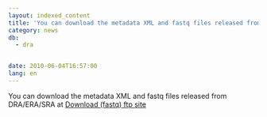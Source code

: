 ```yaml
---
layout: indexed_content
title: 'You can download the metadata XML and fastq files released from DRA/ERA/SRA at Download (fastq) ftp site'
category: news
db:
  - dra


date: 2010-06-04T16:57:00
lang: en
---
```


You can download the metadata XML and fastq files released from DRA/ERA/SRA at <a href="ftp://ftp.ddbj.nig.ac.jp/ddbj_database/dra/" target="_blank">Download (fastq) ftp site</a>
